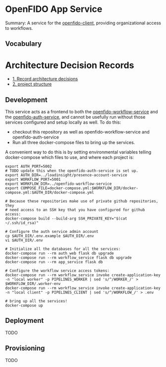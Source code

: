 # OpenFIDO App Service

Summary: A service for the [openfido-client](https://github.com/slacgismo/openfido-client), providing organizational access to workflows.

## Vocabulary

# Architecture Decision Records

* [1. Record architecture decisions](docs/adr/0001-record-architecture-decisions.md)
* [2. project structure](docs/adr/0002-project-structure.md)

## Development

This service acts as a frontend to both the [openfido-workflow-service](https://github.com/slacgismo/openfido-workflow-service) and the [openfido-auth-service](https://github.com/slacgismo/openfido-auth-service), and cannot be usefully run without those services configured and setup locally as well. To do this:

 * checkout this repository as well as openfido-workflow-service and openfido-auth-service
 * Run all three docker-compose files to bring up the services.

A convenient way to do this is by setting environmental variables telling
docker-compose which files to use, and where each project is:

    export AUTH_PORT=5002
    # TODO update this when the openfido-auth-service is set up.
    export AUTH_DIR=../loadinsight/presence-account-service
    export WORKFLOW_PORT=5001
    export WORKFLOW_DIR=../openfido-workflow-service
    export COMPOSE_FILE=docker-compose.yml:$WORKFLOW_DIR/docker-compose.yml:$AUTH_DIR/docker-compose.yml

    # Because these repositories make use of private github repositories, they
    # need access to an SSH key that you have configured for github access:
    docker-compose build --build-arg SSH_PRIVATE_KEY="$(cat ~/.ssh/id_rsa)"

    # Configure the auth service admin account
    cp $AUTH_DIR/.env.example $AUTH_DIR/.env
    vi $AUTH_DIR/.env

    # Initialize all the databases for all the services:
    docker-compose run --rm auth_web flask db upgrade
    docker-compose run --rm workflow_service flask db upgrade 
    docker-compose run --rm app_service flask db

    # Configure the workflow service access tokens:
    docker-compose run --rm workflow_service invoke create-application-key -n "local worker" -p PIPELINES_WORKER | sed 's/^/WORKER_/' > $WORKFLOW_DIR/.worker-env
    docker-compose run --rm workflow_service invoke create-application-key -n "local client" -p PIPELINES_CLIENT | sed 's/^/WORKFLOW_/' > .env

    # bring up all the services!
    docker-compose up

## Deployment

TODO

## Provisioning

TODO
